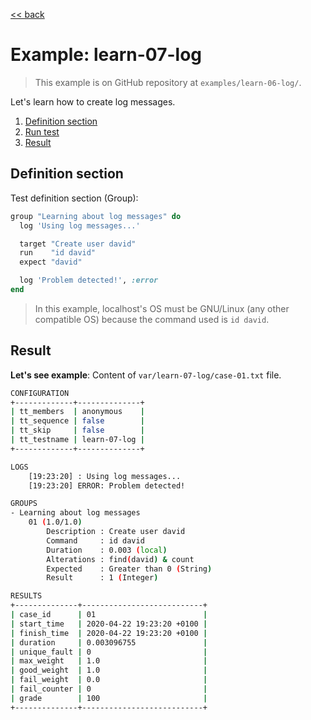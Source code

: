 [<< back](README.md)

# Example: learn-07-log

> This example is on GitHub repository at `examples/learn-06-log/`.

Let's learn how to create log messages.

1. [Definition section](#definition-section)
2. [Run test](#execution-section)
3. [Result](#result)

## Definition section

Test definition section (Group):
```ruby
group "Learning about log messages" do
  log 'Using log messages...'

  target "Create user david"
  run    "id david"
  expect "david"

  log 'Problem detected!', :error
end
```

> In this example, localhost's OS must be GNU/Linux (any other compatible OS) because the command used is `id david`.

## Result

**Let's see example**: Content of `var/learn-07-log/case-01.txt` file.

```bash
CONFIGURATION
+-------------+--------------+
| tt_members  | anonymous    |
| tt_sequence | false        |
| tt_skip     | false        |
| tt_testname | learn-07-log |
+-------------+--------------+

LOGS
    [19:23:20] : Using log messages...
    [19:23:20] ERROR: Problem detected!

GROUPS
- Learning about log messages
    01 (1.0/1.0)
        Description : Create user david
        Command     : id david
        Duration    : 0.003 (local)
        Alterations : find(david) & count
        Expected    : Greater than 0 (String)
        Result      : 1 (Integer)

RESULTS
+--------------+---------------------------+
| case_id      | 01                        |
| start_time   | 2020-04-22 19:23:20 +0100 |
| finish_time  | 2020-04-22 19:23:20 +0100 |
| duration     | 0.003096755               |
| unique_fault | 0                         |
| max_weight   | 1.0                       |
| good_weight  | 1.0                       |
| fail_weight  | 0.0                       |
| fail_counter | 0                         |
| grade        | 100                       |
+--------------+---------------------------+
```
